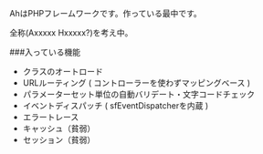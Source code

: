 AhはPHPフレームワークです。作っている最中です。

全称(Axxxxx Hxxxxx?)を考え中。

###入っている機能

+  クラスのオートロード
+  URLルーティング ( コントローラーを使わずマッピングベース )
+  パラメーターセット単位の自動バリデート・文字コードチェック
+  イベントディスパッチ ( sfEventDispatcherを内蔵 )
+  エラートレース
+  キャッシュ（貧弱）
+  セッション（貧弱）
